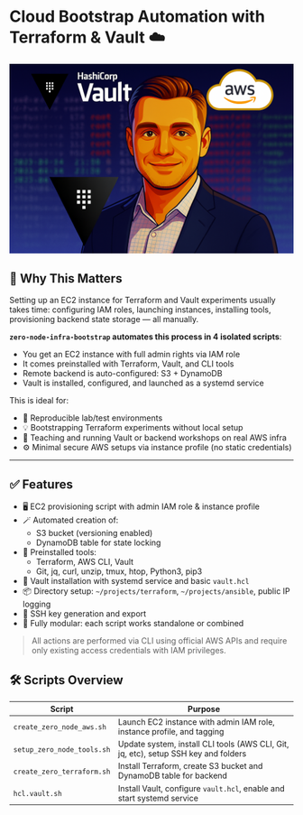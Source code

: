 # Cloud Bootstrap Automation with Terraform & Vault ☁️

![Admin Terraform Bootstrap EC2 Demo](https://raw.githubusercontent.com/AlexandrNeverov/vault-iac-bootstrap/main/image.png)

## 🚀 Why This Matters

Setting up an EC2 instance for Terraform and Vault experiments usually takes time: configuring IAM roles, launching instances, installing tools, provisioning backend state storage — all manually.

**`zero-node-infra-bootstrap` automates this process in 4 isolated scripts**:

- You get an EC2 instance with full admin rights via IAM role
- It comes preinstalled with Terraform, Vault, and CLI tools
- Remote backend is auto-configured: S3 + DynamoDB
- Vault is installed, configured, and launched as a systemd service

This is ideal for:

- 🔁 Reproducible lab/test environments
- 💡 Bootstrapping Terraform experiments without local setup
- 🧪 Teaching and running Vault or backend workshops on real AWS infra
- ⚙️ Minimal secure AWS setups via instance profile (no static credentials)

---

## ✅ Features

- 🖥️ EC2 provisioning script with admin IAM role & instance profile
- 🪄 Automated creation of:
  - S3 bucket (versioning enabled)
  - DynamoDB table for state locking
- 🧰 Preinstalled tools:
  - Terraform, AWS CLI, Vault
  - Git, jq, curl, unzip, tmux, htop, Python3, pip3
- 🔐 Vault installation with systemd service and basic `vault.hcl`
- 📦 Directory setup: `~/projects/terraform`, `~/projects/ansible`, public IP logging
- 🔑 SSH key generation and export
- 🧱 Fully modular: each script works standalone or combined

> All actions are performed via CLI using official AWS APIs and require only existing access credentials with IAM privileges.

## 🛠️ Scripts Overview

| Script                          | Purpose                                                                 |
|----------------------------------|-------------------------------------------------------------------------|
| `create_zero_node_aws.sh`       | Launch EC2 instance with admin IAM role, instance profile, and tagging |
| `setup_zero_node_tools.sh`      | Update system, install CLI tools (AWS CLI, Git, jq, etc), setup SSH key and folders |
| `create_zero_terraform.sh`      | Install Terraform, create S3 bucket and DynamoDB table for backend     |
| `hcl.vault.sh`                  | Install Vault, configure `vault.hcl`, enable and start systemd service |

